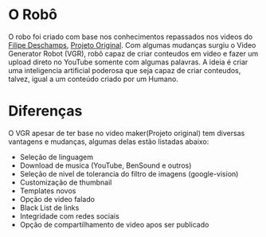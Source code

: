 # O Robô

O robo foi criado com base nos conhecimentos repassados nos videos do [Filipe Deschamps](https://www.youtube.com/channel/UCU5JicSrEM5A63jkJ2QvGYw), [Projeto Original](https://github.com/filipedeschamps/video-maker).
Com algumas mudanças surgiu o Video Generator Robot (VGR), robô capaz de criar conteudos em video e fazer um upload direto no YouTube somente com algumas palavras. A ideia é criar uma inteligencia artificial poderosa que seja capaz de criar conteudos, talvez, igual a um conteúdo criado por um Humano.
# Diferenças
O VGR apesar de ter base no video maker(Projeto original) tem diversas vantagens e mudanças, algumas delas estão listadas abaixo:
- Seleção de linguagem
- Download de musica (YouTube, BenSound e outros)
- Seleção de nivel de tolerancia do filtro de imagens (google-vision)
- Customização de thumbnail
- Templates novos
- Opção de video falado
- Black List de links
- Integridade com redes sociais
- Opção de compartilhamento de video apos ser publicado
